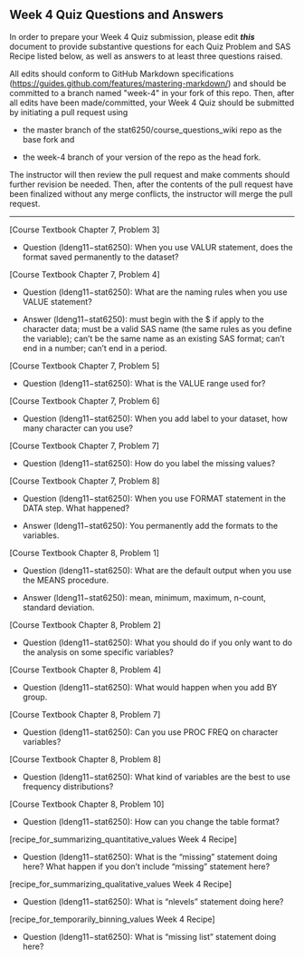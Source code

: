 ## Week 4 Quiz Questions and Answers

In order to prepare your Week 4 Quiz submission, please edit ***this*** document to provide substantive questions for each Quiz Problem and SAS Recipe listed below, as well as answers to at least three questions raised.

All edits should conform to GitHub Markdown specifications (https://guides.github.com/features/mastering-markdown/) and should be committed to a branch named "week-4" in your fork of this repo. Then, after all edits have been made/committed, your Week 4 Quiz should be submitted by initiating a pull request using

- the master branch of the stat6250/course_questions_wiki repo as the base fork and

- the week-4 branch of your version of the repo as the head fork.

The instructor will then review the pull request and make comments should further revision be needed. Then, after the contents of the pull request have been finalized without any merge conflicts, the instructor will merge the pull request.

********************************************************************************



[Course Textbook Chapter 7, Problem 3]
- Question (ldeng11−stat6250): When you use VALUR statement, does the format saved permanently to the dataset?

[Course Textbook Chapter 7, Problem 4]
- Question (ldeng11−stat6250): What are the naming rules when you use VALUE statement?

- Answer (ldeng11−stat6250): must begin with the $ if apply to the character data; must be a valid SAS name (the same rules as you define the variable); can’t be the same name as an existing SAS format; can’t end in a number; can’t end in a period.

[Course Textbook Chapter 7, Problem 5]
- Question (ldeng11−stat6250): What is the VALUE range used for?

[Course Textbook Chapter 7, Problem 6]
- Question (ldeng11−stat6250): When you add label to your dataset, how many character can you use?

[Course Textbook Chapter 7, Problem 7]
- Question (ldeng11−stat6250): How do you label the missing values?

[Course Textbook Chapter 7, Problem 8]
- Question (ldeng11−stat6250): When you use FORMAT statement in the DATA step. What happened?

- Answer (ldeng11−stat6250): You permanently add the formats to the variables.

[Course Textbook Chapter 8, Problem 1]
- Question (ldeng11−stat6250): What are the default output when you use the MEANS procedure.

- Answer (ldeng11−stat6250): mean, minimum, maximum, n-count, standard deviation.

[Course Textbook Chapter 8, Problem 2]
- Question (ldeng11−stat6250): What you should do if you only want to do the analysis on some specific variables?

[Course Textbook Chapter 8, Problem 4]
- Question (ldeng11−stat6250): What would happen when you add BY group.

[Course Textbook Chapter 8, Problem 7]
- Question (ldeng11−stat6250): Can you use PROC FREQ on character variables?

[Course Textbook Chapter 8, Problem 8]
- Question (ldeng11−stat6250): What kind of variables are the best to use frequency distributions?

[Course Textbook Chapter 8, Problem 10]
- Question (ldeng11−stat6250): How can you change the table format?

[recipe_for_summarizing_quantitative_values Week 4 Recipe]
- Question (ldeng11−stat6250): What is the “missing” statement doing here? What happen if you don’t include “missing” statement here?

[recipe_for_summarizing_qualitative_values Week 4 Recipe]
- Question (ldeng11−stat6250): What is “nlevels” statement doing here?

[recipe_for_temporarily_binning_values Week 4 Recipe]
- Question (ldeng11−stat6250): What is “missing list” statement doing here?




